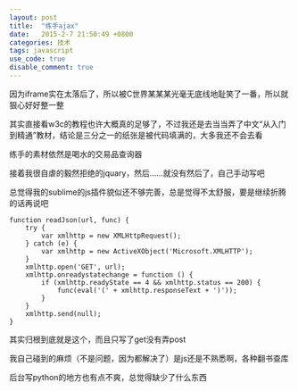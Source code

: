 ```yaml
---
layout: post
title:  "练手ajax"
date:   2015-2-7 21:50:49 +0800
categories: 技术
tags: javascript
use_code: true
disable_comment: true
---
```

因为iframe实在太落后了，所以被C世界某某某光毫无底线地耻笑了一番，所以就狠心好好整一整

其实直接看w3c的教程也许大概真的足够了，不过我还是去当当弄了中文“从入门到精通”教材，结论是三分之一的纸张是被代码填满的，大多我还不会去看

练手的素材依然是喝水的交易品查询器

接着我很自虐的毅然拒绝的jquary，然后……就没有然后了，自己手动写吧

总觉得我的sublime的js插件貌似还不够完善，总是觉得不太舒服，要是继续折腾的话再说吧

<!--more-->

    function readJson(url, func) {
        try {
            var xmlhttp = new XMLHttpRequest();
        } catch (e) {
            var xmlhttp = new ActiveXObject('Microsoft.XMLHTTP');
        }
        xmlhttp.open('GET', url);
        xmlhttp.onreadystatechange = function () {
            if (xmlhttp.readyState == 4 && xmlhttp.status == 200) {
                func(eval('(' + xmlhttp.responseText + ')'));
            }
        }
        xmlhttp.send(null);
    }

其实归根到底就是这个，而且只写了get没有弄post

我自己碰到的麻烦（不是问题，因为都解决了）是js还是不熟悉啊，各种翻书查库

后台写python的地方也有点不爽，总觉得缺少了什么东西
